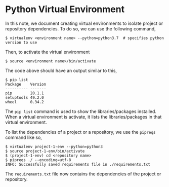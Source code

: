 Python Virtual Environment
====

In this note, we document creating virtual environments to isolate project or repository dependencies. To do so, we can use the following command,

```shell script
$ virtualenv <environment name> --python=python3.7  # specifies python version to use
```

Then, to activate the virtual environment

```shell script
$ source <environment name>/bin/activate
```

The code above should have an output similar to this,

```shell script
$ pip list
Package    Version 
---------- ------- 
pip        20.1.1 
setuptools 49.2.0 
wheel      0.34.2 
```

The `pip list` command is used to show the libraries/packages installed. When a virtual environment is activate, it lists the libraries/packages in that virtual environment.

To list the dependencies of a project or a repository, we use the `pipreqs` command like so,

```shell script
$ virtualenv project-1-env --python=python3
$ source project-1-env/bin/activate
$ (project-1-env) cd <repository name>
$ pipreqs ./ --encoding=utf-8
INFO: Successfully saved requirements file in ./requirements.txt
```

The `requirements.txt` file now contains the dependencies of the project or repository.